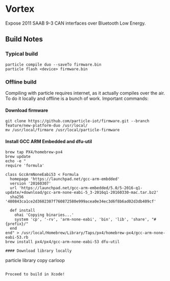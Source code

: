 # Vortex
Expose 2011 SAAB 9-3 CAN interfaces over Bluetooth Low Energy.

## Build Notes

### Typical build

```
particle compile duo --saveTo firmware.bin
particle flash <device> firmware.bin
```

### Offline build

Compiling with particle requires internet, as it actually compiles over the air. To do it locally and offline is a bunch of work. Important commands:

#### Download firmware
```
git clone https://github.com/particle-iot/firmware.git --branch feature/new-platform-duo /usr/local/
mv /usr/local/firmare /usr/local/particle-firmware
```

#### Install GCC ARM Embedded and dfu-util
```
brew tap PX4/homebrew-px4
brew update
echo -e "
require 'formula'

class GccArmNoneEabi53 < Formula
  homepage 'https://launchpad.net/gcc-arm-embdded'
  version '20160307'
  url 'https://launchpad.net/gcc-arm-embedded/5.0/5-2016-q1-update/+download/gcc-arm-none-eabi-5_3-2016q1-20160330-mac.tar.bz2'
  sha256 '480843ca1ce2d3602307f760872580e999acea0e34ec3d6f8b6ad02d3db409cf'

  def install
    ohai 'Copying binaries...'
    system 'cp', '-rv', 'arm-none-eabi', 'bin', 'lib', 'share', "#{prefix}/"
  end
end" > /usr/local/Homebrew/Library/Taps/px4/homebrew-px4/gcc-arm-none-eabi-53.rb
brew install px4/px4/gcc-arm-none-eabi-53 dfu-util

#### Download library locally
```
particle library copy carloop
```

Proceed to build in Xcode!
